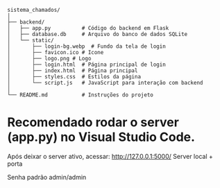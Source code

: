 ```
sistema_chamados/
│
├── backend/
│   ├── app.py          # Código do backend em Flask
│   ├── database.db     # Arquivo do banco de dados SQLite
│   └── static/
│       ├── login-bg.webp  # Fundo da tela de login
│       ├── favicon.ico # Icone
│       ├── logo.png # Logo
│       ├── login.html  # Página principal de login
│       ├── index.html  # Página principal
│       ├── styles.css  # Estilos da página
│       └── script.js   # JavaScript para interação com backend
│
└── README.md           # Instruções do projeto
```



# **Recomendado rodar o server (app.py) no Visual Studio Code.**

Após deixar o server ativo, acessar:
http://127.0.0.1:5000/
Server local + porta

Senha padrão admin/admin
